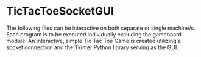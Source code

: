 # TicTacToeSocketGUI
The following files can be interactive on both separate or single machine/s. Each program is to be executed individually excluding the gameboard module.
An interactive, simple Tic Tac Toe Game is created utilizing a socket connection and the Tkinter Python library serving as the GUI.
